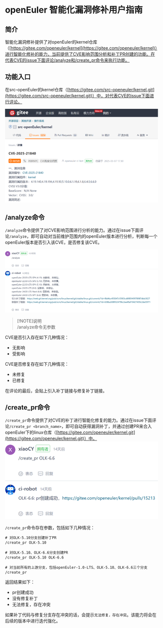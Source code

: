 # openEuler 智能化漏洞修补用户指南

## 简介

智能化漏洞修补提供了对openEuler的kernel仓库（[https://gitee.com/openeuler/kernel](https://gitee.com/openeuler/kernel)）进行智能化修补的能力，当前提供了CVE影响范围分析和补丁PR创建的功能。在代表CVE的issue下面评论/analyze和/create_pr命令来执行功能。

## 功能入口

在src-openEuler的kernel仓库（[https://gitee.com/src-openeuler/kernel.git](https://gitee.com/src-openeuler/kernel.git)）中，对代表CVE的issue下面进行评论。

![CVE截图](pictures/cve.png)

## /analyze命令

`/analyze`命令提供了对CVE影响范围进行分析的能力。通过在issue下面评论`/analyze`，即可自动对当前维护范围内的openEuler版本进行分析，判断每一个openEuler版本是否引入该CVE，是否修复该CVE。

![/analyze命令](pictures/analyze.png)

> [!NOTE]说明  
> /analyze命令无参数

CVE是否引入存在如下几种情况：

* 无影响
* 受影响

CVE是否修复存在如下几种情况：

* 未修复
* 已修复

在评论的最后，会贴上引入补丁链接与修复补丁链接。

## /create_pr命令

`/create_pr`命令提供了对CVE的补丁进行智能化修复的能力。通过在issue下面评论`/create_pr <branch_name>`，即可自动获得漏洞补丁，并通过创建PR来合入openEuler下的linux仓库（[https://gitee.com/openeuler/kernel.git](https://gitee.com/openeuler/kernel.git)）中。
![/create_pr命令](pictures/create_pr.png)

`/create_pr`命令存在参数，包括如下几种情况：

```shell
# 对OLK-5.10分支创建补丁PR
/create_pr OLK-5.10

# 对OLK-5.10、OLK-6.6分支创建PR
/create_pr OLK-5.10 OLK-6.6

# 对当前所有的上游分支，包括openEuler-1.0-LTS、OLK-5.10、OLK-6.6三个分支
/create_pr
```

返回结果如下：

* pr创建成功
* 没有修复补丁
* 无法修复，存在冲突

如果补丁代码与修复分支存在冲突的话，会提示`无法修复，存在冲突`。该能力将会在后续的版本中进行迭代强化。
